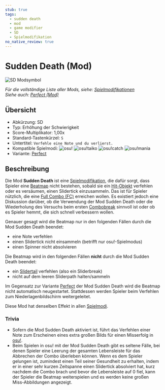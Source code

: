 ```yaml
---
stub: true
tags:
  - sudden death
  - mod
  - game modifier
  - SD
  - Spielmodifikation
no_native_review: true
---
```


# Sudden Death (Mod)

![SD Modsymbol](/wiki/shared/mods/SD.png "Sudden Death (SD) Modsymbol")

*Für die vollständige Liste aller Mods, siehe: [Spielmodifikationen](/wiki/Gameplay/Game_modifier)*\
*Siehe auch: [Perfect (Mod)](/wiki/Gameplay/Game_modifier/Perfect)*

## Übersicht

- Abkürzung: SD
- Typ: Erhöhung der Schwierigkeit
- Score-Multiplikator: 1,00x
- Standard-Tastenkürzel: `S`
- Untertitel: `Verfehle eine Note und du verlierst.`
- Kompatible Spielmodi: ![][osu!] ![][osu!taiko] ![][osu!catch] ![][osu!mania]
- Variante: [Perfect](/wiki/Gameplay/Game_modifier/Perfect)

## Beschreibung

Die Mod **Sudden Death** ist eine [Spielmodifikation](/wiki/Gameplay/Game_modifier), die dafür sorgt, dass Spieler eine [Beatmap](/wiki/Beatmap) nicht bestehen, sobald sie ein [Hit-Objekt](/wiki/Gameplay/Hit_object) verfehlen oder es versäumen, einen Slidertick einzusammeln. Das ist für Spieler nützlich, die eine [Full Combo (FC)](/wiki/Gameplay/Full_combo) erreichen wollen. Es existiert jedoch eine Diskussion darüber, ob die Verwendung der Mod Sudden Death oder die Wiederholung des Versuchs beim ersten [Combobreak](/wiki/Gameplay/Judgement/Combobreak) sinnvoll ist oder ob es Spieler hemmt, die sich schnell verbessern wollen.

Genauer gesagt wird die Beatmap nur in den folgenden Fällen durch die Mod Sudden Death beendet:

- eine Note verfehlen
- einen Slidertick nicht einsammeln (betrifft nur osu!-Spielmodus)
- einen Spinner nicht absolvieren

Die Beatmap wird in den folgenden Fällen **nicht** durch die Mod Sudden Death beendet:

- ein [Slidertail](/wiki/Gameplay/Hit_object/Slider/Slidertail) verfehlen (also ein Sliderbreak)
- nicht auf dem leeren Sliderpath halten/sammeln

Im Gegensatz zur Variante [Perfect](/wiki/Gameplay/Game_modifier/Perfect) der Mod Sudden Death wird die Beatmap nicht automatisch neugestartet. Stattdessen werden Spieler beim Verfehlen zum Niederlagenbildschirm weitergeleitet.

Diese Mod hat denselben Effekt in allen [Spielmodi](/wiki/Game_mode).

### Trivia

- Sofern die Mod Sudden Death aktiviert ist, führt das Verfehlen einer Note zum Erscheinen eines extra großen Bilds für einen Misserfolg in [osu!](/wiki/Game_mode/osu!).
- Beim Spielen in osu! mit der Mod Sudden Death gibt es seltene Fälle, bei denen Spieler eine Leerung der gesamten Lebensleiste für das Abbrechen der Combo überleben können. Wenn es dem Spieler gelungen ist, zumindest einen Teil seiner Gesundheit zu erhalten, indem er in einer sehr kurzen Zeitspanne einen Slidertick absolviert hat, kurz nachdem die Combo brach und bevor die Lebensleiste auf 0 fiel, kann der Spieler die Beatmap weiterspielen und es werden keine großen Miss-Abbildungen angezeigt.

[osu!]: /wiki/shared/mode/osu.png "osu!"
[osu!taiko]: /wiki/shared/mode/taiko.png "osu!taiko"
[osu!catch]: /wiki/shared/mode/catch.png "osu!catch"
[osu!mania]: /wiki/shared/mode/mania.png "osu!mania"
